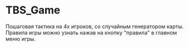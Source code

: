 # TBS_Game
Пошаговая тактика на 4х игроков, со случайным генератором карты.
Правила игры можно узнать нажав на кнопку "правила" в главном меню игры.
